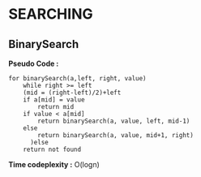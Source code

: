 # **SEARCHING**

## **BinarySearch**
**Pseudo Code :**
```
for binarySearch(a,left, right, value)
    while right >= left
    (mid = (right-left)/2)+left
    if a[mid] = value
        return mid
    if value < a[mid]
        return binarySearch(a, value, left, mid-1)
    else
        return binarySearch(a, value, mid+1, right)
      )else
    return not found
```
  **Time codeplexity :** O(logn)
